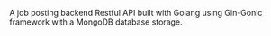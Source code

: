 A job posting backend Restful API built with Golang using Gin-Gonic framework with a MongoDB database storage.